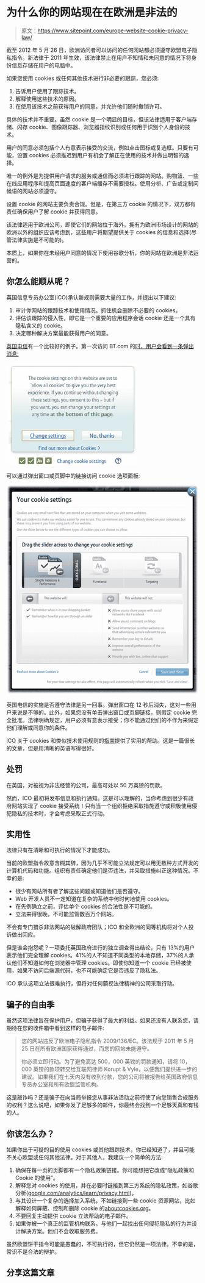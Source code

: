 # 为什么你的网站现在在欧洲是非法的

> 原文：<https://www.sitepoint.com/europe-website-cookie-privacy-law/>

截至 2012 年 5 月 26 日，欧洲访问者可以访问的任何网站都必须遵守欧盟电子隐私指令。新法律于 2011 年生效，该法律禁止在用户不知情和未同意的情况下将身份信息存储在用户的电脑中。

如果您使用 cookies 或任何其他技术进行非必要的跟踪，您必须:

1.  告诉用户使用了跟踪技术。
2.  解释使用这些技术的原因。
3.  在使用该技术之前获得用户的同意，并允许他们随时撤销许可。

具体的技术并不重要。虽然 cookie 是一个明显的目标，但该法律适用于客户端存储、闪存 cookie、图像跟踪器、浏览器指纹识别或任何用于识别个人身份的技术。

用户的同意必须包括个人有意表示接受的交流，例如点击图标或复选框。只要有可能，设置 cookies 必须推迟到用户有机会了解正在使用的技术并做出明智的选择。

唯一的例外是为提供用户请求的服务或通信而必须进行跟踪的网站。购物篮、一些在线应用程序和提高页面速度的客户端缓存不需要授权。使用分析、广告或定制问候语的网站必须遵守。

设置 cookie 的网站主要负责合规。但是，在第三方 cookie 的情况下，双方都有责任确保用户了解 cookie 并获得同意。

该法律适用于欧洲公司，即使它们的网站位于海外。拥有为欧洲市场设计的网站的欧洲以外的组织应该考虑到，这些用户将期望提供关于 cookies 的信息和选择(尽管法律实施是不可能的)。

本质上，如果你在未经用户同意的情况下使用谷歌分析，你的网站在欧洲是非法运营的。

## 你怎么能顺从呢？

英国信息专员办公室(ICO)承认新规则需要大量的工作，并提出以下建议:

1.  审计你网站的跟踪技术和使用情况。抓住机会删除不必要的 cookies。
2.  评估该跟踪的侵入性，即它是一个重要的应用程序会话 cookie 还是一个具有隐私含义的 cookie。
3.  决定哪种解决方案最能获得用户的同意。

[英国电信](http://www.bt.com/)有一个比较好的例子。第一次访问 BT.com 的[时，用户会看到一条弹出消息:](http://www.bt.com/)

![BT cookie pop-up](img/f03d77db0c330ac9fb5c3e55c9df7176.png)

可以通过弹出窗口或页脚中的链接访问 cookie 选项面板:

![BT cookie opt-in choices](img/ba6fbc20792b05d83e71f06289bdbf0a.png)

英国电信的实施是否遵守法律是另一回事。弹出窗口在 12 秒后消失，这对一些用户来说是不够的。此外，如果您没有单击弹出窗口或页脚链接，则假定 cookie 完全批准。法律明确规定，用户必须有意表示接受；你不能通过他们的不作为来假定他们理解或同意你的条件。

ICO 关于 cookies 和类似技术使用规则的[指南](http://www.ico.gov.uk/news/blog/2012/~/media/documents/library/Privacy_and_electronic/Practical_application/cookies_guidance_v3.ashx)提供了实用的帮助。这是一篇很长的文章，但是用清晰的英语写得很好。

## 处罚

在英国，对被视为非法经营的公司，最高可处以 50 万英镑的罚款。

然而，ICO 最初将发布信息和执行通知。这是可以理解的，当你考虑到很少有政府网站实现了 cookie 接受系统！只有当一个组织拒绝采取措施遵守或积极使用侵犯隐私的技术时，才会考虑采取正式行动。

## 实用性

法律只有在清晰和可执行的情况下才能成功。

当前的欧盟指令故意含糊其辞，因为几乎不可能立法规定可以用无数种方式开发的计算机代码和功能。组织有责任确定他们是否违法，并采取措施纠正这种情况。不幸的是:

*   很少有网站所有者了解这些问题或知道他们是否遵守。
*   Web 开发人员不一定知道在复杂的系统中何时何地使用 cookies。
*   在先例确立之前，评估单个 cookies 的合法性是不可能的。
*   立法来得很晚，不可能监管数百万个网站。

不会有专门猎杀非法网站的破解政府团队；ICO 和全欧洲的同等机构将对个人投诉做出回应。

但是谁会抱怨呢？一项委托英国政府进行的独立调查得出结论，只有 13%的用户表示他们完全理解 cookies。41%的人不知道不同类型的本地存储，37%的人承认他们不知道如何在浏览器中管理 cookies。即使你知道一个 cookie 已经被使用，如果不访问后端源代码，也不可能确定它是否违反了隐私法。

ICO 承认这项立法很难执行，但将对任何藐视法律精神的公司采取行动。

## 骗子的自由季

虽然这项法律旨在保护用户，但骗子获得了最大的利益。如果还没有人联系您，请期待在您的收件箱中看到这样的电子邮件:

> 您的网站违反了欧洲电子隐私指令 2009/136/EC。该法规于 2011 年 5 月 25 日在所有欧洲国家获得通过，而您的网站未能遵守。
> 
> 你必须立即行动。为了避免高达 500，000 英镑的罚款通知，请将 10，000 英镑的款项转交给互联网律师 Korupt & Vyle，以便我们提供进一步的建议。如果我们在七天内没有收到付款，您的公司将被报告给英国政府信息专员办公室和所有欧盟监管机构。

这是敲诈吗？还是骗子在向当局举报您从事非法活动之前行使了向您销售合规服务的权利？这么说吧，如果你发了足够多的邮件，你最终会找到一个足够天真和有钱的人。

## 你该怎么办？

如果你出于可疑的目的使用 cookies 或其他跟踪技术，你已经知道了，并且可能不关心欧盟或任何其他法律。对于其他人，我建议一个简单的方法:

1.  确保在每一页的页脚都有一个隐私政策链接。你可能想把它改成“隐私政策和 Cookie 的使用”。
2.  解释您对 cookies 的使用，并在必要时链接到第三方系统的隐私政策，如谷歌分析([google.com/analytics/learn/privacy.html](http://www.google.com/analytics/learn/privacy.html))。
3.  与其设计一个复杂的选择加入系统，不如链接到一些 cookie 资源网站，比如解释如何屏蔽、控制和删除 cookie 的[aboutcookies.org](http://www.aboutcookies.org/)。
4.  不要回复主动提供 cookie 立法帮助的电子邮件。
5.  如果你被一个真正的监管机构联系，与他们一起找出任何侵犯隐私的行为并设计解决方案。他们不会收取服务费。

虽然欧盟饼干指令可能是愚蠢的，不可执行的，但它仍然是一项法律。不幸的是，常识不是合法的辩护。

## 分享这篇文章